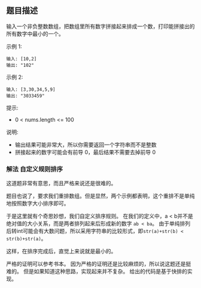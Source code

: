 ## 题目描述

输入一个非负整数数组，把数组里所有数字拼接起来排成一个数，打印能拼接出的所有数字中最小的一个。

示例 1:
```
输入: [10,2]
输出: "102"
```
示例 2:
```
输入: [3,30,34,5,9]
输出: "3033459"
```

提示:
- 0 < nums.length <= 100

说明:
- 输出结果可能非常大，所以你需要返回一个字符串而不是整数
- 拼接起来的数字可能会有前导 0，最后结果不需要去掉前导 0

### 解法 自定义规则排序
这道题非常有意思，而且严格来说还是很难的。

题目也说了，要求我们重排数组。但是显然，两个示例都表明，这个重排不是单纯地按照数字大小排序即可。

于是这里就有个奇思妙想，我们自定义排序规则。
在我们的定义中，a < b并不是绝对值的大小关系，而是两者排列起来后形成新的数字 `ab < ba`。
由于单纯排列后转int可能会有大数问题，所以采用字符串的比较形式，即`str(a)+str(b) < str(b)+str(a)`。

这样，在排序完成后，直觉上来说就是最小的。

严格的证明可以参考书本。
因为严格的证明还是比较麻烦的，所以说这题还是挺难的。
但是如果知道这种思路，实现起来并不复杂。
给出的代码是基于快排的实现。